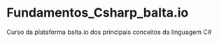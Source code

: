# Fundamentos_Csharp_balta.io
Curso da plataforma balta.io dos principais conceitos da linguagem C#
